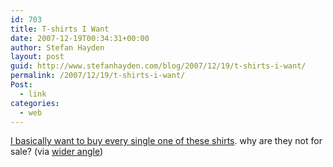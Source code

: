```yaml
---
id: 703
title: T-shirts I Want
date: 2007-12-19T00:34:31+00:00
author: Stefan Hayden
layout: post
guid: http://www.stefanhayden.com/blog/2007/12/19/t-shirts-i-want/
permalink: /2007/12/19/t-shirts-i-want/
Post:
  - link
categories:
  - web
---
```

<a href="http://www.gomedia.us/apparel.php">I basically want to buy every single one of these shirts</a>. why are they not for sale? (via <a href="http://widerangle.tumblr.com/post/21900074">wider angle</a>)